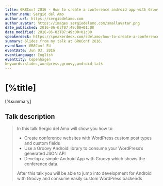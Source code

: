 ```yaml
---
title: GR8Conf 2016 - How to create a conference android app with Groovy and Wordpres
author.name: Sergio del Amo
author.url: https://sergiodelamo.com
author.avatar: https://images.sergiodelamo.com/smallavatar.png 
date_published: 2016-06-03T07:49:00+01:00
date_modified: 2016-06-03T07:49:00+01:00
speakerdeck: https://speakerdeck.com/sdelamo/how-to-create-a-conference-android-app-with-groovy-and-wordpress-1
summary: Slides from my talk at GR8Conf 2016.
eventName: GR8Conf EU
eventDate: Jun 03, 2016
eventLanguage: English
eventCity: Copenhagen
keywords:slides,wordpress,groovy,android,talk
---
```


# [%title]

[%summary]

<script async class="speakerdeck-embed" data-id="08c78243388e4fcabd3da579ea835a03" data-ratio="1.33333333333333" src="//speakerdeck.com/assets/embed.js"></script>

## Talk description

> In this talk Sergio del Amo will show you how to:  
> - Create conference websites with WordPress custom post types and custom fields
> - Use a Groovy Android library to consume your WordPress’s generated JSON API
> - Develop a simple Android App with Groovy which shows the conference data.
>  
> After this talk you will be able to jump into development for Android with Groovy and consume easily custom WordPress backends